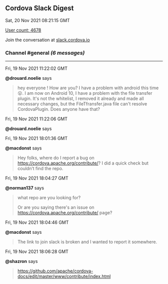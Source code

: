 ## Cordova Slack Digest
Sat, 20 Nov 2021 08:21:15 GMT

[User count: 4678](https://cordova.slack.com/)


Join the conversation at [slack.cordova.io](http://slack.cordova.io/)

### __Channel #general__ _(6 messages)_
---

Fri, 19 Nov 2021 11:22:02 GMT

__@drouard.noelie__ says 
> hey everyone ! How are you? I have a problem with android this time 😮. I am now on Android 10, I have a problem with the file transfer plugin. It's not the whitelist, I removed it already and made all necessary changes, but the FileTfransfer.java file can't resolve CordovaPlugin. Does anyone have that?
> 

Fri, 19 Nov 2021 11:22:06 GMT

__@drouard.noelie__ says 
> 
> 

Fri, 19 Nov 2021 18:01:36 GMT

__@macdonst__ says 
> Hey folks, where do I report a bug on <https://cordova.apache.org/contribute/>? I did a quick check but couldn’t find the repo.
> 

Fri, 19 Nov 2021 18:04:27 GMT

__@norman137__ says 
> what repo are you looking for?
> 
> Or are you saying there's an issue on <https://cordova.apache.org/contribute/> page?
> 

Fri, 19 Nov 2021 18:04:46 GMT

__@macdonst__ says 
> The link to join slack is broken and I wanted to report it somewhere.
> 

Fri, 19 Nov 2021 18:06:28 GMT

__@shazron__ says 
> <https://github.com/apache/cordova-docs/edit/master/www/contribute/index.html>
> 
